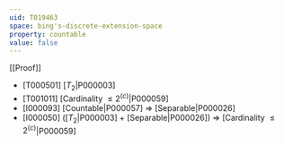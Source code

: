 ```yaml
---
uid: T019463
space: bing's-discrete-extension-space
property: countable
value: false
---
```

[[Proof]]

* [T000501] [$T_2$|P000003]
* [T001011] [Cardinality $\leq 2^{\mathfrak(c)}$|P000059]
* [I000093] [Countable|P000057] => [Separable|P000026]
* [I000050] ([$T_2$|P000003] + [Separable|P000026]) => [Cardinality $\leq 2^{\mathfrak(c)}$|P000059]

